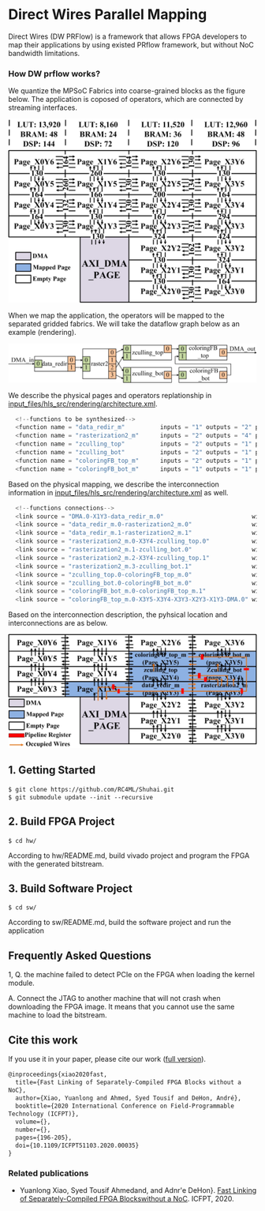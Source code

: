 # Direct Wires Parallel Mapping
Direct Wires (DW PRFlow) is a framework that allows FPGA developers to map their 
applications by using existed PRflow framework, but without NoC bandwidth limitations.

### How DW prflow works?
We quantize the MPSoC Fabrics into coarse-grained blocks as the figure below.
The application is coposed of operators, which are connected by streaming
interfaces.

![](images/overlay_new.jpg) 

When we map the application, the operators will be mapped to the separated
gridded fabrics. We will take the dataflow graph below as an example (rendering).

![](images/dfg_rendering.jpg) 


 
We describe the physical pages and operators replationship in [input_files/hls_src/rendering/architecture.xml](input_files/hls_src/rendering/architecture.xml).

```c
  <!--functions to be synthesized-->
  <function name = "data_redir_m"          inputs = "1" outputs = "2" page = "X2Y3"  ramtype = "block"/>
  <function name = "rasterization2_m"      inputs = "2" outputs = "4" page = "X3Y3"  ramtype = "block" />
  <function name = "zculling_top"          inputs = "2" outputs = "1" page = "X2Y4"  ramtype = "block"/>
  <function name = "zculling_bot"          inputs = "2" outputs = "1" page = "X3Y4"  ramtype = "block"/>
  <function name = "coloringFB_top_m"      inputs = "2" outputs = "1" page = "X2Y5"  ramtype = "block"/>
  <function name = "coloringFB_bot_m"      inputs = "1" outputs = "1" page = "X3Y5"  ramtype = "block"/>
```

Based on the physical mapping, we describe the interconnection information in 
[input_files/hls_src/rendering/architecture.xml](input_files/hls_src/rendering/architecture.xml)
as well.

```c
  <!--functions connections-->
  <link source = "DMA.0-X1Y3-data_redir_m.0"                         width = "128"/>
  <link source = "data_redir_m.0-rasterization2_m.0"                 width = "32"/>
  <link source = "data_redir_m.1-rasterization2_m.1"                 width = "32"/>
  <link source = "rasterization2_m.0-X3Y4-zculling_top.0"            width = "32"/>
  <link source = "rasterization2_m.1-zculling_bot.0"                 width = "32"/>
  <link source = "rasterization2_m.2-X3Y4-zculling_top.1"            width = "32"/>
  <link source = "rasterization2_m.3-zculling_bot.1"                 width = "32"/>
  <link source = "zculling_top.0-coloringFB_top_m.0"                 width = "32"/>
  <link source = "zculling_bot.0-coloringFB_bot_m.0"                 width = "32"/>
  <link source = "coloringFB_bot_m.0-coloringFB_top_m.1"             width = "128"/>
  <link source = "coloringFB_top_m.0-X3Y5-X3Y4-X3Y3-X2Y3-X1Y3-DMA.0" width = "128"/>
```

Based on the interconnection description, the pyhsical location and interconnections are as below.

![](images/overlay_rendering.jpg) 



## 1. Getting Started
```
$ git clone https://github.com/RC4ML/Shuhai.git
$ git submodule update --init --recursive
```

## 2. Build FPGA Project
```
$ cd hw/
```
According to hw/README.md, build vivado project and program the FPGA with the generated bitstream. 

## 3. Build Software Project
```
$ cd sw/
```
According to sw/README.md, build the software project and run the application


## Frequently Asked Questions
1, Q. the machine failed to detect PCIe on the FPGA when loading the kernel module.

   A. Connect the JTAG to another machine that will not crash when downloading the FPGA image. It means that you cannot use the same machine to load the bitstream. 


## Cite this work
If you use it in your paper, please cite our work ([full version](https://ieeexplore-ieee-org.proxy.library.upenn.edu/document/9415587)).
```
@inproceedings{xiao2020fast,
  title={Fast Linking of Separately-Compiled FPGA Blocks without a NoC},
  author={Xiao, Yuanlong and Ahmed, Syed Tousif and DeHon, André},
  booktitle={2020 International Conference on Field-Programmable Technology (ICFPT)},
  volume={},
  number={},
  pages={196-205},
  doi={10.1109/ICFPT51103.2020.00035}
}

```
### Related publications
* Yuanlong Xiao, Syed Tousif Ahmedand, and Adnr\'e DeHon}. [Fast Linking of Separately-Compiled FPGA Blockswithout a NoC](doc/xiao2020fast.pdf). ICFPT, 2020.


